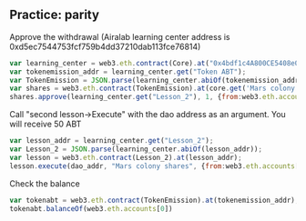 ## Practice: parity

Approve the withdrawal (Airalab learning center address is 0xd5ec7544753fcf759b4dd37210dab113fce76814)

```js
var learning_center = web3.eth.contract(Core).at("0x4bdf1c4A800CE5408e0D95F52787C6924e07F5A3");
var tokenemission_addr = learning_center.get("Token ABT");
var TokenEmission = JSON.parse(learning_center.abiOf(tokenemission_addr));
var shares = web3.eth.contract(TokenEmission).at(core.get('Mars colony shares'));
shares.approve(learning_center.get("Lesson_2"), 1, {from:web3.eth.accounts[0], gas:900000})
```

Call "second lesson->Execute" with the dao address as an argument. You will receive 50 ABT

```js
var lesson_addr = learning_center.get("Lesson_2");
var Lesson_2 = JSON.parse(learning_center.abiOf(lesson_addr));
var lesson = web3.eth.contract(Lesson_2).at(lesson_addr);
lesson.execute(dao_addr, "Mars colony shares", {from:web3.eth.accounts[0], gas:900000})
```

Check the balance

```js
var tokenabt = web3.eth.contract(TokenEmission).at(tokenemission_addr);
tokenabt.balanceOf(web3.eth.accounts[0])
```
